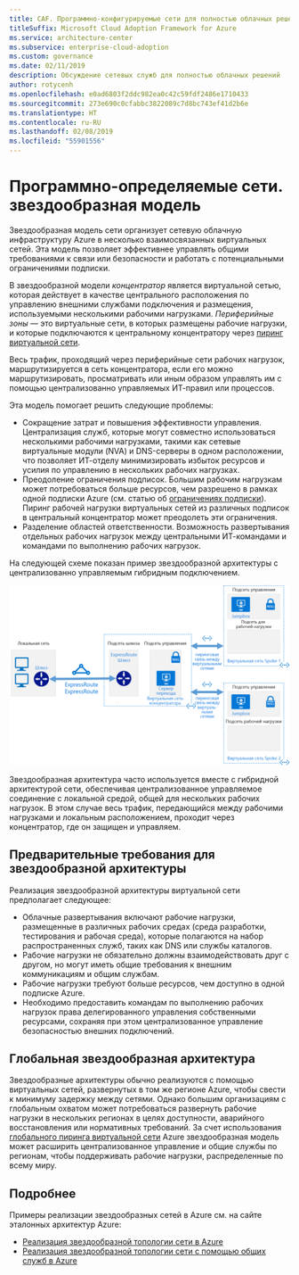 ```yaml
---
title: CAF. Программно-конфигурируемые сети для полностью облачных решений
titleSuffix: Microsoft Cloud Adoption Framework for Azure
ms.service: architecture-center
ms.subservice: enterprise-cloud-adoption
ms.custom: governance
ms.date: 02/11/2019
description: Обсуждение сетевых служб для полностью облачных решений
author: rotycenh
ms.openlocfilehash: e0ad6803f2ddc982ea0c42c59fdf2486e1710433
ms.sourcegitcommit: 273e690c0cfabbc3822089c7d8bc743ef41d2b6e
ms.translationtype: HT
ms.contentlocale: ru-RU
ms.lasthandoff: 02/08/2019
ms.locfileid: "55901556"
---
```

# <a name="software-defined-networks-hub-and-spoke"></a>Программно-определяемые сети. звездообразная модель

Звездообразная модель сети организует сетевую облачную инфраструктуру Azure в несколько взаимосвязанных виртуальных сетей. Эта модель позволяет эффективнее управлять общими требованиями к связи или безопасности и работать с потенциальными ограничениями подписки.

В звездообразной модели *концентратор* является виртуальной сетью, которая действует в качестве центрального расположения по управлению внешними службами подключения и размещения, используемыми несколькими рабочими нагрузками. *Периферийные зоны* — это виртуальные сети, в которых размещены рабочие нагрузки, и которые подключаются к центральному концентратору через [пиринг виртуальной сети](/virtual-network/virtual-network-peering-overview).

Весь трафик, проходящий через периферийные сети рабочих нагрузок, маршрутизируется в сеть концентратора, если его можно маршрутизировать, просматривать или иным образом управлять им с помощью централизованно управляемых ИТ-правил или процессов.

Эта модель помогает решить следующие проблемы:

- Сокращение затрат и повышения эффективности управления. Централизация служб, которые могут совместно использоваться несколькими рабочими нагрузками, такими как сетевые виртуальные модули (NVA) и DNS-серверы в одном расположении, что позволяет ИТ-отделу минимизировать избыток ресурсов и усилия по управлению в нескольких рабочих нагрузках.
- Преодоление ограничения подписок. Большим рабочим нагрузкам может потребоваться больше ресурсов, чем разрешено в рамках одной подписки Azure (см. статью об [ограничениях подписки](/azure/azure-subscription-service-limits)). Пиринг рабочей нагрузки виртуальных сетей из различных подписок в центральный концентратор может преодолеть эти ограничения.
- Разделение областей ответственности. Возможность развертывания отдельных рабочих нагрузок между центральными ИТ-командами и командами по выполнению рабочих нагрузок.

На следующей схеме показан пример звездообразной архитектуры с централизованно управляемым гибридным подключением.

![Звездообразная архитектура сети](../../../reference-architectures/hybrid-networking/images/hub-spoke.png)

Звездообразная архитектура часто используется вместе с гибридной архитектурой сети, обеспечивая централизованное управляемое соединение с локальной средой, общей для нескольких рабочих нагрузок. В этом случае весь трафик, передающийся между рабочими нагрузками и локальным расположением, проходит через концентратор, где он защищен и управляем.

## <a name="hub-and-spoke-assumptions"></a>Предварительные требования для звездообразной архитектуры

Реализация звездообразной архитектуры виртуальной сети предполагает следующее:

- Облачные развертывания включают рабочие нагрузки, размещенные в различных рабочих средах (среда разработки, тестирования и рабочая среда), которые полагаются на набор распространенных служб, таких как DNS или службы каталогов.
- Рабочие нагрузки не обязательно должны взаимодействовать друг с другом, но могут иметь общие требования к внешним коммуникациям и общим службам.
- Рабочие нагрузки требуют больше ресурсов, чем доступно в одной подписке Azure.
- Необходимо предоставить командам по выполнению рабочих нагрузок права делегированного управления собственными ресурсами, сохраняя при этом централизованное управление безопасностью внешних подключений.

## <a name="global-hub-and-spoke"></a>Глобальная звездообразная архитектура

Звездообразные архитектуры обычно реализуются с помощью виртуальных сетей, развернутых в том же регионе Azure, чтобы свести к минимуму задержку между сетями. Однако большим организациям с глобальным охватом может потребоваться развернуть рабочие нагрузки в нескольких регионах в целях доступности, аварийного восстановления или нормативных требований. За счет использования [глобального пиринга виртуальной сети](/azure/virtual-network/virtual-network-peering-overview) Azure звездообразная модель может расширить централизованное управление и общие службы по регионам, чтобы поддерживать рабочие нагрузки, распределенные по всему миру.

## <a name="learn-more"></a>Подробнее

Примеры реализации звездообразных сетей в Azure см. на сайте эталонных архитектур Azure:

- [Реализация звездообразной топологии сети в Azure](../../../reference-architectures/hybrid-networking/hub-spoke.md)
- [Реализация звездообразной топологии сети с помощью общих служб в Azure](../../../reference-architectures/hybrid-networking/shared-services.md)
